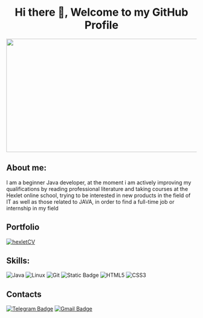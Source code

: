 <h1 align="center">Hi there 👋, Welcome to my GitHub Profile</h1>
<p align="center">
  <img width="800" height="300" src="https://fons.pibig.info/uploads/posts/2023-06/1687298281_fons-pibig-info-p-oboi-aitishnika-pinterest-32.png">
</p>

## About me:
I am a beginner Java developer, at the moment i am actively improving my qualifications by reading professional
literature and taking courses at the Hexlet online school, trying to be interested in new products in the field of IT
as well as those related to JAVA, in order to find a full-time job or internship in my field

## Portfolio
[![hexletCV](https://img.shields.io/badge/CV-00b8e0?style=for-the-badge&logo=hexlet&logoColor=0d00e0)](https://cv.hexlet.io/ru/resumes/3332)


## Skills:
![Java](https://img.shields.io/badge/java-%23ED8B00.svg?style=for-the-badge&logo=openjdk&logoColor=white) 
![Linux](https://img.shields.io/badge/Linux-FCC624?style=for-the-badge&logo=linux&logoColor=black)
![Git](https://img.shields.io/badge/git-%23F05033.svg?style=for-the-badge&logo=git&logoColor=white)
![Static Badge](https://img.shields.io/badge/junit-%23FDEBD0?style=for-the-badge&logo=junit5&logoColor=white&color=%2325A162)
![HTML5](https://img.shields.io/badge/html5-%23E34F26.svg?style=for-the-badge&logo=html5&logoColor=white) 
![CSS3](https://img.shields.io/badge/css3-%231572B6.svg?style=for-the-badge&logo=css3&logoColor=white)


## Contacts
[![Telegram Badge](https://img.shields.io/badge/Telegram-26A5E4.svg?style=for-the-badge&logo=Telegram&logoColor=white)](https://t.me/DenisSaplitsyn)
[![Gmail Badge](https://img.shields.io/badge/GMAIL-D14836?style=for-the-badge&logo=gmail&logoColor=white)](mailto:packman1735@gmail.com)

